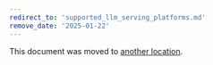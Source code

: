 ```yaml
---
redirect_to: 'supported_llm_serving_platforms.md'
remove_date: '2025-01-22'
---
```


<!-- markdownlint-disable -->
<!-- vale off -->

This document was moved to [another location](supported_llm_serving_platforms.md).

<!-- This redirect file can be deleted after <2025-01-22>. -->
<!-- Redirects that point to other docs in the same project expire in three months. -->
<!-- Redirects that point to docs in a different project or site (link is not relative and starts with `https:`) expire in one year. -->
<!-- Before deletion, see: https://docs.gitlab.com/ee/development/documentation/redirects.html -->
